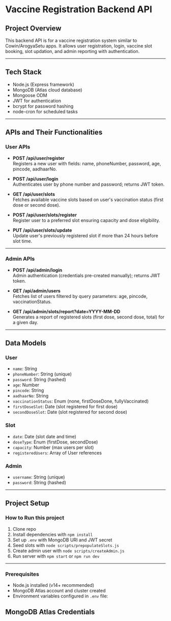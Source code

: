 # Vaccine Registration Backend API

## Project Overview
This backend API is for a vaccine registration system similar to Cowin/ArogyaSetu apps. It allows user registration, login, vaccine slot booking, slot updation, and admin reporting with authentication.

---

## Tech Stack

- Node.js (Express framework)
- MongoDB (Atlas cloud database)
- Mongoose ODM
- JWT for authentication
- bcrypt for password hashing
- node-cron for scheduled tasks

---

## APIs and Their Functionalities

### User APIs

- **POST /api/user/register**  
  Registers a new user with fields: name, phoneNumber, password, age, pincode, aadhaarNo.

- **POST /api/user/login**  
  Authenticates user by phone number and password; returns JWT token.

- **GET /api/user/slots**  
  Fetches available vaccine slots based on user's vaccination status (first dose or second dose).

- **POST /api/user/slots/register**  
  Register user to a preferred slot ensuring capacity and dose eligibility.

- **PUT /api/user/slots/update**  
  Update user's previously registered slot if more than 24 hours before slot time.

---

### Admin APIs

- **POST /api/admin/login**  
  Admin authentication (credentials pre-created manually); returns JWT token.

- **GET /api/admin/users**  
  Fetches list of users filtered by query parameters: age, pincode, vaccinationStatus.

- **GET /api/admin/slots/report?date=YYYY-MM-DD**  
  Generates a report of registered slots (first dose, second dose, total) for a given day.

---

## Data Models

### User
- `name`: String
- `phoneNumber`: String (unique)
- `password`: String (hashed)
- `age`: Number
- `pincode`: String
- `aadhaarNo`: String
- `vaccinationStatus`: Enum (none, firstDoseDone, fullyVaccinated)
- `firstDoseSlot`: Date (slot registered for first dose)
- `secondDoseSlot`: Date (slot registered for second dose)

### Slot
- `date`: Date (slot date and time)
- `doseType`: Enum (firstDose, secondDose)
- `capacity`: Number (max users per slot)
- `registeredUsers`: Array of User references

### Admin
- `username`: String (unique)
- `password`: String (hashed)

---

## Project Setup

### How to Run this project

1. Clone repo  
2. Install dependencies with `npm install`  
3. Set up `.env` with MongoDB URI and JWT secret  
4. Seed slots with `node scripts/prepopulateSlots.js`  
5. Create admin user with `node scripts/createAdmin.js`  
6. Run server with `npm start` or `npm run dev`

---

### Prerequisites

- Node.js installed (v14+ recommended)
- MongoDB Atlas account and cluster created
- Environment variables configured in `.env` file:


## MongoDB Atlas Credentials
